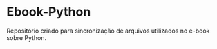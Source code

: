 # Ebook-Python
Repositório criado para sincronização de arquivos utilizados no e-book sobre Python.
